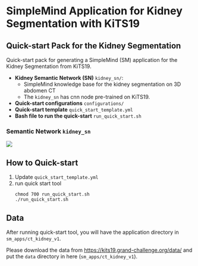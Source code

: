 # SimpleMind Application for Kidney Segmentation with KiTS19


## Quick-start Pack for the Kidney Segmentation
Quick-start pack for generating a SimpleMind (SM) application for the Kidney Segmentation from KiTS19.
- **Kidney Semantic Network (SN)** `kidney_sn/`: 
    - SimpleMind knowledge base for the kidney segmentation on 3D abdomen CT 
    - The `kidney_sn` has cnn node pre-trained on KiTS19.
- **Quick-start configurations** `configurations/`
- **Quick-start template** `quick_start_template.yml`
- **Bash file to run the quick-start** `run_quick_start.sh`

### Semantic Network `kidney_sn`
![](./readme_sn_summary_relationship_graph.png)


## How to Quick-start

1. Update `quick_start_template.yml`
2. run quick start tool
    ```
    chmod 700 run_quick_start.sh
    ./run_quick_start.sh
    ```

## Data
After running quick-start tool, you will have the application directory in `sm_apps/ct_kidney_v1`.

Please download the data from https://kits19.grand-challenge.org/data/
and put the `data` directory in here (`sm_apps/ct_kidney_v1`).
